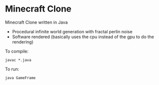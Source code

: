 # Minecraft Clone
Minecraft Clone written in Java
- Procedural infinite world generation with fractal perlin noise
- Software rendered (basically uses the cpu instead of the gpu to do the rendering)

To compile:
```
javac *.java
```

To run:
```
java GameFrame
```
